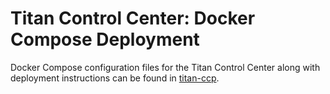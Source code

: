 # Titan Control Center: Docker Compose Deployment

Docker Compose configuration files for the Titan Control Center along with deployment instructions can be found in
[titan-ccp](titan-ccp).
